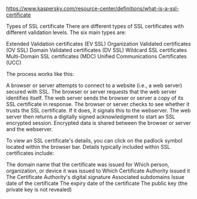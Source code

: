 https://www.kaspersky.com/resource-center/definitions/what-is-a-ssl-certificate


Types of SSL certificate
There are different types of SSL certificates with different validation levels. The six main types are:

Extended Validation certificates (EV SSL)
Organization Validated certificates (OV SSL)
Domain Validated certificates (DV SSL)
Wildcard SSL certificates
Multi-Domain SSL certificates (MDC)
Unified Communications Certificates (UCC)


The process works like this:

A browser or server attempts to connect to a website (i.e., a web server) secured with SSL.
The browser or server requests that the web server identifies itself.
The web server sends the browser or server a copy of its SSL certificate in response.
The browser or server checks to see whether it trusts the SSL certificate. If it does, it signals this to the webserver.
The web server then returns a digitally signed acknowledgment to start an SSL encrypted session.
Encrypted data is shared between the browser or server and the webserver.


To view an SSL certificate's details, you can click on the padlock symbol located within the browser bar. Details typically included within SSL certificates include:

The domain name that the certificate was issued for
Which person, organization, or device it was issued to
Which Certificate Authority issued it
The Certificate Authority's digital signature
Associated subdomains
Issue date of the certificate
The expiry date of the certificate
The public key (the private key is not revealed)